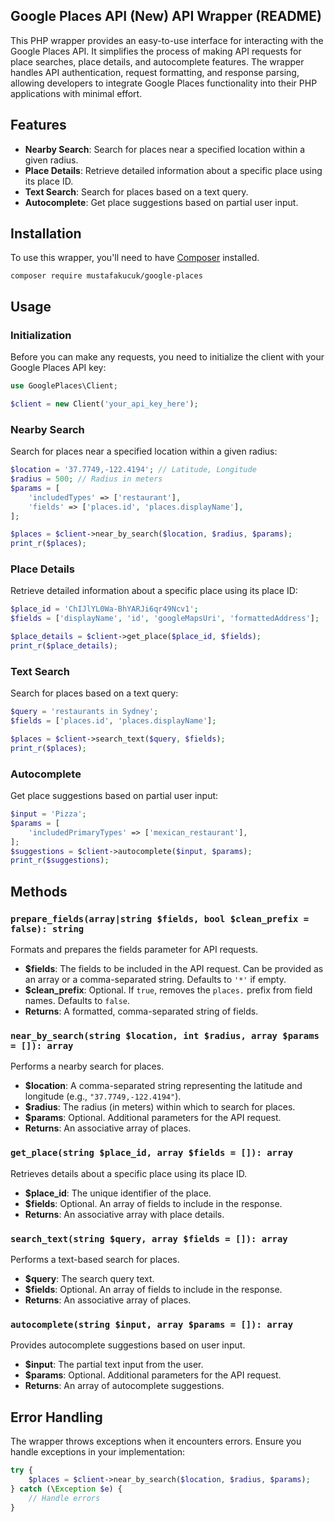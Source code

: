 ## Google Places API (New) API Wrapper (README)

This PHP wrapper provides an easy-to-use interface for interacting with the Google Places API. It simplifies the process of making API requests for place searches, place details, and autocomplete features. The wrapper handles API authentication, request formatting, and response parsing, allowing developers to integrate Google Places functionality into their PHP applications with minimal effort.

## Features

- **Nearby Search**: Search for places near a specified location within a given radius.
- **Place Details**: Retrieve detailed information about a specific place using its place ID.
- **Text Search**: Search for places based on a text query.
- **Autocomplete**: Get place suggestions based on partial user input.

## Installation

To use this wrapper, you'll need to have [Composer](https://getcomposer.org/) installed.

```
composer require mustafakucuk/google-places
```

## Usage

### Initialization

Before you can make any requests, you need to initialize the client with your Google Places API key:

```php
use GooglePlaces\Client;

$client = new Client('your_api_key_here');
```

### Nearby Search

Search for places near a specified location within a given radius:

```php
$location = '37.7749,-122.4194'; // Latitude, Longitude
$radius = 500; // Radius in meters
$params = [
    'includedTypes' => ['restaurant'],
    'fields' => ['places.id', 'places.displayName'],
];

$places = $client->near_by_search($location, $radius, $params);
print_r($places);
```

### Place Details

Retrieve detailed information about a specific place using its place ID:

```php
$place_id = 'ChIJlYL0Wa-BhYARJi6qr49Ncv1';
$fields = ['displayName', 'id', 'googleMapsUri', 'formattedAddress'];

$place_details = $client->get_place($place_id, $fields);
print_r($place_details);
```

### Text Search

Search for places based on a text query:

```php
$query = 'restaurants in Sydney';
$fields = ['places.id', 'places.displayName'];

$places = $client->search_text($query, $fields);
print_r($places);
```

### Autocomplete

Get place suggestions based on partial user input:

```php
$input = 'Pizza';
$params = [
    'includedPrimaryTypes' => ['mexican_restaurant'],
];
$suggestions = $client->autocomplete($input, $params);
print_r($suggestions);
```

## Methods

### `prepare_fields(array|string $fields, bool $clean_prefix = false): string`

Formats and prepares the fields parameter for API requests.

- **$fields**: The fields to be included in the API request. Can be provided as an array or a comma-separated string. Defaults to `'*'` if empty.
- **$clean_prefix**: Optional. If `true`, removes the `places.` prefix from field names. Defaults to `false`.
- **Returns**: A formatted, comma-separated string of fields.

### `near_by_search(string $location, int $radius, array $params = []): array`

Performs a nearby search for places.

- **$location**: A comma-separated string representing the latitude and longitude (e.g., `"37.7749,-122.4194"`).
- **$radius**: The radius (in meters) within which to search for places.
- **$params**: Optional. Additional parameters for the API request.
- **Returns**: An associative array of places.

### `get_place(string $place_id, array $fields = []): array`

Retrieves details about a specific place using its place ID.

- **$place_id**: The unique identifier of the place.
- **$fields**: Optional. An array of fields to include in the response.
- **Returns**: An associative array with place details.

### `search_text(string $query, array $fields = []): array`

Performs a text-based search for places.

- **$query**: The search query text.
- **$fields**: Optional. An array of fields to include in the response.
- **Returns**: An associative array of places.

### `autocomplete(string $input, array $params = []): array`

Provides autocomplete suggestions based on user input.

- **$input**: The partial text input from the user.
- **$params**: Optional. Additional parameters for the API request.
- **Returns**: An array of autocomplete suggestions.

## Error Handling

The wrapper throws exceptions when it encounters errors. Ensure you handle exceptions in your implementation:

```php
try {
    $places = $client->near_by_search($location, $radius, $params);
} catch (\Exception $e) {
    // Handle errors
}
```
